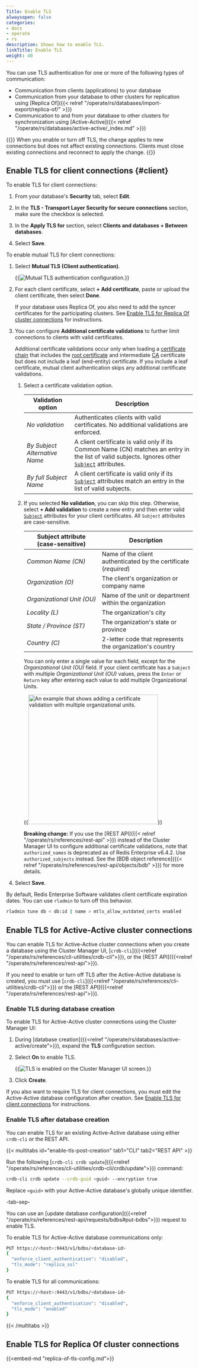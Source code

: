 ```yaml
---
Title: Enable TLS
alwaysopen: false
categories:
- docs
- operate
- rs
description: Shows how to enable TLS.
linkTitle: Enable TLS
weight: 40
---
```


You can use TLS authentication for one or more of the following types of communication:

- Communication from clients (applications) to your database
- Communication from your database to other clusters for replication using [Replica Of]({{< relref "/operate/rs/databases/import-export/replica-of/" >}})
- Communication to and from your database to other clusters for synchronization using [Active-Active]({{< relref "/operate/rs/databases/active-active/_index.md" >}})

{{<note>}}
When you enable or turn off TLS, the change applies to new connections but does not affect existing connections. Clients must close existing connections and reconnect to apply the change.
{{</note>}}

## Enable TLS for client connections {#client}

To enable TLS for client connections:

1. From your database's **Security** tab, select **Edit**.

1. In the **TLS - Transport Layer Security for secure connections** section, make sure the checkbox is selected.

1. In the **Apply TLS for** section, select **Clients and databases + Between databases**.

1. Select **Save**.

To enable mutual TLS for client connections:

1. Select **Mutual TLS (Client authentication)**.

    {{<image filename="images/rs/screenshots/databases/security-mtls-clients-7-8-2.png"  alt="Mutual TLS authentication configuration.">}}

1. For each client certificate, select **+ Add certificate**, paste or upload the client certificate, then select **Done**.

    If your database uses Replica Of, you also need to add the syncer certificates for the participating clusters. See [Enable TLS for Replica Of cluster connections](#enable-tls-for-replica-of-cluster-connections) for instructions.

1. You can configure **Additional certificate validations** to further limit connections to clients with valid certificates.

    Additional certificate validations occur only when loading a [certificate chain](https://en.wikipedia.org/wiki/Chain_of_trust#Computer_security) that includes the [root certificate](https://en.wikipedia.org/wiki/Root_certificate) and intermediate [CA](https://en.wikipedia.org/wiki/Certificate_authority) certificate but does not include a leaf (end-entity) certificate. If you include a leaf certificate, mutual client authentication skips any additional certificate validations.

    1. Select a certificate validation option.

        | Validation option | Description |
        |-------------------|-------------|
        | _No validation_ | Authenticates clients with valid certificates. No additional validations are enforced. |
        | _By Subject Alternative Name_ | A client certificate is valid only if its Common Name (CN) matches an entry in the list of valid subjects. Ignores other [`Subject`](https://datatracker.ietf.org/doc/html/rfc5280#section-4.1.2.6) attributes. |
        | _By full Subject Name_ | A client certificate is valid only if its [`Subject`](https://datatracker.ietf.org/doc/html/rfc5280#section-4.1.2.6) attributes match an entry in the list of valid subjects. |

    1. If you selected **No validation**, you can skip this step. Otherwise, select **+ Add validation** to create a new entry and then enter valid [`Subject`](https://datatracker.ietf.org/doc/html/rfc5280#section-4.1.2.6) attributes for your client certificates. All `Subject` attributes are case-sensitive.

        | Subject attribute<br />(case-sensitive) | Description |
        |-------------------|-------------|
        | _Common Name (CN)_ | Name of the client authenticated by the certificate (_required_) |
        | _Organization (O)_ | The client's organization or company name |
        | <nobr>_Organizational Unit (OU)_</nobr> | Name of the unit or department within the organization |
        | _Locality (L)_ | The organization's city |
        | _State / Province (ST)_ | The organization's state or province |
        | _Country (C)_ | 2-letter code that represents the organization's country |

        You can only enter a single value for each field, except for the _Organizational Unit (OU)_ field. If your client certificate has a `Subject` with multiple  _Organizational Unit (OU)_ values, press the `Enter` or `Return` key after entering each value to add multiple Organizational Units.

        {{<image filename="images/rs/screenshots/databases/security-mtls-add-cert-validation-multi-ou.png" width="350px" alt="An example that shows adding a certificate validation with multiple organizational units.">}}

        **Breaking change:** If you use the [REST API]({{< relref "/operate/rs/references/rest-api" >}}) instead of the Cluster Manager UI to configure additional certificate validations, note that `authorized_names` is deprecated as of Redis Enterprise v6.4.2. Use `authorized_subjects` instead. See the [BDB object reference]({{< relref "/operate/rs/references/rest-api/objects/bdb" >}}) for more details.

1. Select **Save**.

By default, Redis Enterprise Software validates client certificate expiration dates.  You can use `rladmin` to turn off this behavior.

```sh
rladmin tune db < db:id | name > mtls_allow_outdated_certs enabled
```

## Enable TLS for Active-Active cluster connections

You can enable TLS for Active-Active cluster connections when you create a database using the Cluster Manager UI, [`crdb-cli`]({{<relref "/operate/rs/references/cli-utilities/crdb-cli">}}), or the [REST API]({{<relref "/operate/rs/references/rest-api">}}).

If you need to enable or turn off TLS after the Active-Active database is created, you must use [`crdb-cli`]({{<relref "/operate/rs/references/cli-utilities/crdb-cli">}}) or the [REST API]({{<relref "/operate/rs/references/rest-api">}}).

### Enable TLS during database creation

To enable TLS for Active-Active cluster connections using the Cluster Manager UI:

1. During [database creation]({{<relref "/operate/rs/databases/active-active/create">}}), expand the **TLS** configuration section.

1. Select **On** to enable TLS.

    {{<image filename="images/rs/screenshots/databases/active-active-databases/enable-tls-for-active-active-db.png" alt="TLS is enabled on the Cluster Manager UI screen.">}}

1. Click **Create**.

If you also want to require TLS for client connections, you must edit the Active-Active database configuration after creation. See [Enable TLS for client connections](#client) for instructions.

### Enable TLS after database creation

You can enable TLS for an existing Active-Active database using either `crdb-cli` or the REST API.

{{< multitabs id="enable-tls-post-creation"
tab1="CLI"
tab2="REST API" >}}

Run the following [`crdb-cli crdb update`]({{<relref "/operate/rs/references/cli-utilities/crdb-cli/crdb/update">}}) command:

```sh
crdb-cli crdb update --crdb-guid <guid> --encryption true
```

Replace `<guid>` with your Active-Active database's globally unique identifier.

-tab-sep-

You can use an [update database configuration]({{<relref "/operate/rs/references/rest-api/requests/bdbs#put-bdbs">}}) request to enable TLS.

To enable TLS for Active-Active database communications only:

```sh
PUT https://<host>:9443/v1/bdbs/<database-id>
{
  "enforce_client_authentication": "disabled",
  "tls_mode": "replica_ssl"
}
```

To enable TLS for all communications:

```sh
PUT https://<host>:9443/v1/bdbs/<database-id>
{
  "enforce_client_authentication": "disabled",
  "tls_mode": "enabled"
}
```

{{< /multitabs >}}

## Enable TLS for Replica Of cluster connections

{{<embed-md "replica-of-tls-config.md">}}

